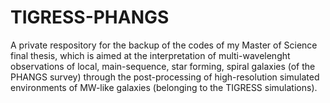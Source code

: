 # TIGRESS-PHANGS
A private respository for the backup of the codes of my Master of Science final thesis, which is aimed at the interpretation of multi-wavelenght observations of local, main-sequence, star forming, spiral galaxies (of the PHANGS survey) through the post-processing of high-resolution simulated environments of MW-like galaxies (belonging to the TIGRESS simulations).
